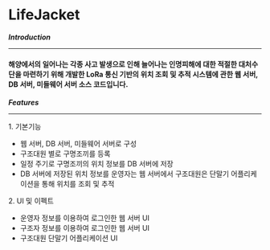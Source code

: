 # LifeJacket
__*Introduction*__
___
#### 해양에서의 일어나는 각종 사고 발생으로 인해 늘어나는 인명피해에 대한 적절한 대처수단을 마련하기 위해 개발한 LoRa 통신 기반의 위치 조회 및 추적 시스템에 관한 웹 서버, DB 서버, 미들웨어 서버 소스 코드입니다.
__*Features*__ 
___
1\. 기본기능
-   웹 서버, DB 서버, 미들웨어 서버로 구성
-   구조대원 별로 구명조끼를 등록
-   일정 주기로 구명조끼의 위치 정보를 DB 서버에 저장
-   DB 서버에 저장된 위치 정보를 운영자는 웹 서버에서 구조대원은 단말기 어플리케이션을 통해 위치를 조회 및 추적

2\. UI 및 이펙트
-   운영자 정보를 이용하여 로그인한 웹 서버 UI
-   구조자 정보를 이용하여 로그인한 웹 서버 UI
-   구조대원 단말기 어플리케이션 UI
